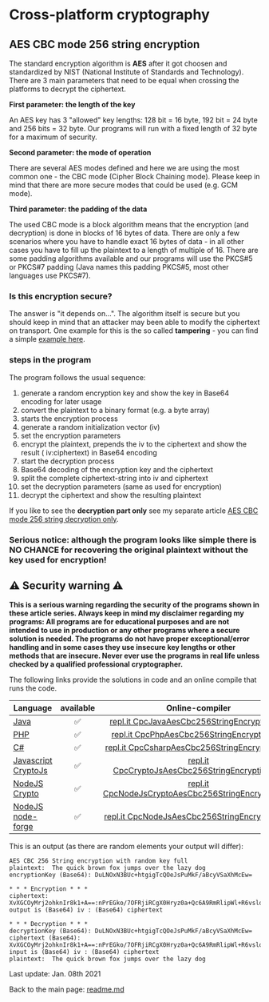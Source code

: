 # Cross-platform cryptography

## AES CBC mode 256 string encryption

The standard encryption algorithm is **AES** after it got choosen and standardized by NIST (National Institute of Standards and Technology). There are 3 main parameters that need to be equal when crossing the platforms to decrypt the ciphertext.

**First parameter: the length of the key**

An AES key has 3 "allowed" key lengths: 128 bit = 16 byte, 192 bit = 24 byte and 256 bits = 32 byte. Our programs will run with a fixed length of 32 byte for a maximum of security.

**Second parameter: the mode of operation**

There are several AES modes defined and here we are using the most common one - the CBC mode (Cipher Block Chaining mode). Please keep in mind that there are more secure modes that could be used (e.g. GCM mode).

**Third parameter: the padding of the data**

The used CBC mode is a block algorithm means that the encryption (and decryption) is done in blocks of 16 bytes of data. There are only a few scenarios where you have to handle exact 16 bytes of data - in all other cases you have to fill up the plaintext to a length of multiple of 16. There are some padding algorithms available and our programs will use the PKCS#5 or PKCS#7 padding (Java names this padding PKCS#5, most other languages use PKCS#7).

### Is this encryption secure?
The answer is "it depends on...". The algorithm itself is secure but you should keep in mind that an attacker may been able to modify the ciphertext on transport. One example for this is the so called **tampering** - you can find a simple [example here](aes_cbc_tampering.md).

### steps in the program

The program follows the usual sequence:
1. generate a random encryption key and show the key in Base64 encoding for later usage
2. convert the plaintext to a binary format (e.g. a byte array)
3. starts the encryption process
4. generate a random initialization vector (iv)
5. set the encryption parameters
6. encrypt the plaintext, prepends the iv to the ciphertext and show the result ( iv:ciphertext) in Base64 encoding
7. start the decryption process
8. Base64 decoding of the encryption key and the ciphertext
9. split the complete ciphertext-string into iv and ciphertext
10. set the decryption parameters (same as used for encryption)
11. decrypt the ciphertext and show the resulting plaintext

If you like to see the **decryption part only** see my separate article [AES CBC mode 256 string decryption only](aes_cbc_256_string_decryption_only.md).

### **Serious notice: although the program looks like simple there is NO CHANCE for recovering the original plaintext without the key used for encryption!**

## :warning: Security warning :warning:

**This is a serious warning regarding the security of the programs shown in these article series.  Always keep in mind my disclaimer regarding my programs: All programs are for educational purposes and are not intended to use in production or any other programs where a  secure solution is needed. The programs do not have proper exceptional/error handling and in some cases they use insecure key lengths or other methods that are insecure. Never ever use the programs in real life unless checked by a qualified professional cryptographer.**

The following links provide the solutions in code and an online compile that runs the code.

| Language | available | Online-compiler
| ------ | :---: | :----: |
| [Java](../AesCbc256StringEncryption/AesCbc256StringEncryption.java) | :white_check_mark: | [repl.it CpcJavaAesCbc256StringEncryptionFull](https://repl.it/@javacrypto/CpcJavaAesCbc256StringEncryptionFull#Main.java/)
| [PHP](../AesCbc256StringEncryption/AesCbc256StringEncryption_Full.php) | :white_check_mark: | [repl.it CpcPhpAesCbc256StringEncryptionFull](https://repl.it/@javacrypto/CpcPhpAesCbc256StringEncryptionFull/)
| [C#](../AesCbc256StringEncryption/AesCbc256StringEncryption_Full.cs) | :white_check_mark: | [repl.it CpcCsharpAesCbc256StringEncryptionFull](https://repl.it/@javacrypto/CpcCsharpAesCbc256StringEncryptionFull#main.cs/)
| [Javascript CryptoJs](../AesCbc256StringEncryption/AesCbc256StringEncryption_FullCryptoJs.js) | :white_check_mark: | [repl.it CpcCryptoJsAesCbc256StringEncryptionFull](https://repl.it/@javacrypto/CpcCryptoJsAesCbc256StringEncryptionFull#index.js/)
| [NodeJS Crypto](../AesCbc256StringEncryption/AesCbc256StringEncryption_FullNodeJsCrypto.js) | :white_check_mark: | [repl.it CpcNodeJsCryptoAesCbc256StringEncryptionFull](https://repl.it/@javacrypto/CpcNodeJsCryptoAesCbc256StringEncryptionFull#index.js/)
| [NodeJS node-forge](../AesCbc256StringEncryption/AesCbc256StringEncryption_FullNodeJs.js) | :white_check_mark: | [repl.it CpcNodeJsAesCbc256StringEncryptionFull](https://repl.it/@javacrypto/CpcNodeJsAesCbc256StringEncryptionFull#index.js/)

This is an output (as there are random elements your output will differ):

```plaintext
AES CBC 256 String encryption with random key full
plaintext:  The quick brown fox jumps over the lazy dog
encryptionKey (Base64): DuLNOxN3BUc+htgigTcQOeJsPuMkF/aBcyVSaXhMcEw=

* * * Encryption * * *
ciphertext: XvXGCOyMrj2ohknIr8k1+A==:nPrEGko/7OFRjiRCgX0Hryz0a+Qc6A9RmRlipWl+R6vslqLBf/8EZtGsf+zwwGAV
output is (Base64) iv : (Base64) ciphertext

* * * Decryption * * *
decryptionKey (Base64): DuLNOxN3BUc+htgigTcQOeJsPuMkF/aBcyVSaXhMcEw=
ciphertext (Base64): XvXGCOyMrj2ohknIr8k1+A==:nPrEGko/7OFRjiRCgX0Hryz0a+Qc6A9RmRlipWl+R6vslqLBf/8EZtGsf+zwwGAV
input is (Base64) iv : (Base64) ciphertext
plaintext:  The quick brown fox jumps over the lazy dog
```

Last update: Jan. 08th 2021

Back to the main page: [readme.md](../readme.md)